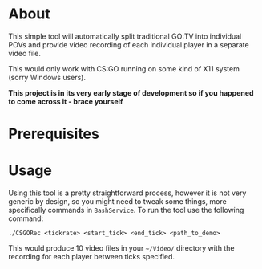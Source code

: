 # About

This simple tool will automatically split traditional GO:TV into individual POVs and provide video recording of each individual player in a separate video file.

This would only work with CS:GO running on some kind of X11 system (sorry Windows users).

**This project is in its very early stage of development so if you happened to come across it - brace yourself**

# Prerequisites 

# Usage
Using this tool is a pretty straightforward process, however it is not very generic by design, so you might need to tweak some things, more specifically commands in `BashService`. To run the tool use the following command:

```
./CSGORec <tickrate> <start_tick> <end_tick> <path_to_demo>
```

This would produce 10 video files in your `~/Video/` directory with the recording for each player between ticks specified.
